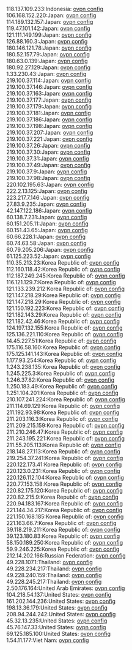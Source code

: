 118.137.109.233:Indonesia: [ovpn config](vpn/118_137_109_233.ovpn)  
106.168.152.220:Japan: [ovpn config](vpn/106_168_152_220.ovpn)  
114.189.132.157:Japan: [ovpn config](vpn/114_189_132_157.ovpn)  
119.47.101.142:Japan: [ovpn config](vpn/119_47_101_142.ovpn)  
121.111.149.199:Japan: [ovpn config](vpn/121_111_149_199.ovpn)  
126.88.160.3:Japan: [ovpn config](vpn/126_88_160_3.ovpn)  
180.146.121.78:Japan: [ovpn config](vpn/180_146_121_78.ovpn)  
180.52.157.79:Japan: [ovpn config](vpn/180_52_157_79.ovpn)  
180.63.0.139:Japan: [ovpn config](vpn/180_63_0_139.ovpn)  
180.92.27.129:Japan: [ovpn config](vpn/180_92_27_129.ovpn)  
1.33.230.43:Japan: [ovpn config](vpn/1_33_230_43.ovpn)  
219.100.37.114:Japan: [ovpn config](vpn/219_100_37_114.ovpn)  
219.100.37.146:Japan: [ovpn config](vpn/219_100_37_146.ovpn)  
219.100.37.163:Japan: [ovpn config](vpn/219_100_37_163.ovpn)  
219.100.37.177:Japan: [ovpn config](vpn/219_100_37_177.ovpn)  
219.100.37.179:Japan: [ovpn config](vpn/219_100_37_179.ovpn)  
219.100.37.181:Japan: [ovpn config](vpn/219_100_37_181.ovpn)  
219.100.37.186:Japan: [ovpn config](vpn/219_100_37_186.ovpn)  
219.100.37.198:Japan: [ovpn config](vpn/219_100_37_198.ovpn)  
219.100.37.207:Japan: [ovpn config](vpn/219_100_37_207.ovpn)  
219.100.37.221:Japan: [ovpn config](vpn/219_100_37_221.ovpn)  
219.100.37.26:Japan: [ovpn config](vpn/219_100_37_26.ovpn)  
219.100.37.30:Japan: [ovpn config](vpn/219_100_37_30.ovpn)  
219.100.37.31:Japan: [ovpn config](vpn/219_100_37_31.ovpn)  
219.100.37.49:Japan: [ovpn config](vpn/219_100_37_49.ovpn)  
219.100.37.9:Japan: [ovpn config](vpn/219_100_37_9.ovpn)  
219.100.37.98:Japan: [ovpn config](vpn/219_100_37_98.ovpn)  
220.102.195.63:Japan: [ovpn config](vpn/220_102_195_63.ovpn)  
222.2.13.125:Japan: [ovpn config](vpn/222_2_13_125.ovpn)  
223.217.7.146:Japan: [ovpn config](vpn/223_217_7_146.ovpn)  
27.83.9.235:Japan: [ovpn config](vpn/27_83_9_235.ovpn)  
42.147.122.186:Japan: [ovpn config](vpn/42_147_122_186.ovpn)  
60.138.7.231:Japan: [ovpn config](vpn/60_138_7_231.ovpn)  
60.151.205.11:Japan: [ovpn config](vpn/60_151_205_11.ovpn)  
60.151.43.65:Japan: [ovpn config](vpn/60_151_43_65.ovpn)  
60.66.228.1:Japan: [ovpn config](vpn/60_66_228_1.ovpn)  
60.74.63.58:Japan: [ovpn config](vpn/60_74_63_58.ovpn)  
60.79.205.206:Japan: [ovpn config](vpn/60_79_205_206.ovpn)  
61.125.223.52:Japan: [ovpn config](vpn/61_125_223_52.ovpn)  
110.35.213.23:Korea Republic of: [ovpn config](vpn/110_35_213_23.ovpn)  
112.160.118.42:Korea Republic of: [ovpn config](vpn/112_160_118_42.ovpn)  
112.187.249.245:Korea Republic of: [ovpn config](vpn/112_187_249_245.ovpn)  
116.121.129.7:Korea Republic of: [ovpn config](vpn/116_121_129_7.ovpn)  
121.133.239.212:Korea Republic of: [ovpn config](vpn/121_133_239_212.ovpn)  
121.147.218.29:Korea Republic of: [ovpn config](vpn/121_147_218_29.ovpn)  
121.147.218.29:Korea Republic of: [ovpn config](vpn/121_147_218_29.ovpn)  
121.150.192.223:Korea Republic of: [ovpn config](vpn/121_150_192_223.ovpn)  
121.182.143.29:Korea Republic of: [ovpn config](vpn/121_182_143_29.ovpn)  
121.182.42.46:Korea Republic of: [ovpn config](vpn/121_182_42_46.ovpn)  
124.197.132.155:Korea Republic of: [ovpn config](vpn/124_197_132_155.ovpn)  
125.136.221.110:Korea Republic of: [ovpn config](vpn/125_136_221_110.ovpn)  
14.45.227.51:Korea Republic of: [ovpn config](vpn/14_45_227_51.ovpn)  
175.116.58.160:Korea Republic of: [ovpn config](vpn/175_116_58_160.ovpn)  
175.125.141.143:Korea Republic of: [ovpn config](vpn/175_125_141_143.ovpn)  
1.177.93.254:Korea Republic of: [ovpn config](vpn/1_177_93_254.ovpn)  
1.243.238.135:Korea Republic of: [ovpn config](vpn/1_243_238_135.ovpn)  
1.245.225.3:Korea Republic of: [ovpn config](vpn/1_245_225_3.ovpn)  
1.246.37.82:Korea Republic of: [ovpn config](vpn/1_246_37_82.ovpn)  
1.250.183.49:Korea Republic of: [ovpn config](vpn/1_250_183_49.ovpn)  
1.251.104.201:Korea Republic of: [ovpn config](vpn/1_251_104_201.ovpn)  
210.107.241.224:Korea Republic of: [ovpn config](vpn/210_107_241_224.ovpn)  
211.114.69.129:Korea Republic of: [ovpn config](vpn/211_114_69_129.ovpn)  
211.192.93.98:Korea Republic of: [ovpn config](vpn/211_192_93_98.ovpn)  
211.203.116.3:Korea Republic of: [ovpn config](vpn/211_203_116_3.ovpn)  
211.209.215.159:Korea Republic of: [ovpn config](vpn/211_209_215_159.ovpn)  
211.210.246.47:Korea Republic of: [ovpn config](vpn/211_210_246_47.ovpn)  
211.243.195.221:Korea Republic of: [ovpn config](vpn/211_243_195_221.ovpn)  
211.55.205.113:Korea Republic of: [ovpn config](vpn/211_55_205_113.ovpn)  
218.148.27.113:Korea Republic of: [ovpn config](vpn/218_148_27_113.ovpn)  
219.254.37.241:Korea Republic of: [ovpn config](vpn/219_254_37_241.ovpn)  
220.122.173.41:Korea Republic of: [ovpn config](vpn/220_122_173_41.ovpn)  
220.123.0.231:Korea Republic of: [ovpn config](vpn/220_123_0_231.ovpn)  
220.126.112.104:Korea Republic of: [ovpn config](vpn/220_126_112_104.ovpn)  
220.77.153.158:Korea Republic of: [ovpn config](vpn/220_77_153_158.ovpn)  
220.82.175.120:Korea Republic of: [ovpn config](vpn/220_82_175_120.ovpn)  
220.82.215.9:Korea Republic of: [ovpn config](vpn/220_82_215_9.ovpn)  
220.94.183.167:Korea Republic of: [ovpn config](vpn/220_94_183_167.ovpn)  
221.144.34.217:Korea Republic of: [ovpn config](vpn/221_144_34_217.ovpn)  
221.150.168.185:Korea Republic of: [ovpn config](vpn/221_150_168_185.ovpn)  
221.163.66.7:Korea Republic of: [ovpn config](vpn/221_163_66_7.ovpn)  
39.118.219.211:Korea Republic of: [ovpn config](vpn/39_118_219_211.ovpn)  
39.123.180.83:Korea Republic of: [ovpn config](vpn/39_123_180_83.ovpn)  
58.150.189.250:Korea Republic of: [ovpn config](vpn/58_150_189_250.ovpn)  
59.9.246.225:Korea Republic of: [ovpn config](vpn/59_9_246_225.ovpn)  
212.14.202.166:Russian Federation: [ovpn config](vpn/212_14_202_166.ovpn)  
49.228.107.1:Thailand: [ovpn config](vpn/49_228_107_1.ovpn)  
49.228.234.217:Thailand: [ovpn config](vpn/49_228_234_217.ovpn)  
49.228.240.159:Thailand: [ovpn config](vpn/49_228_240_159.ovpn)  
49.228.245.217:Thailand: [ovpn config](vpn/49_228_245_217.ovpn)  
2.50.176.164:United Arab Emirates: [ovpn config](vpn/2_50_176_164.ovpn)  
104.218.54.137:United States: [ovpn config](vpn/104_218_54_137.ovpn)  
161.202.144.236:United States: [ovpn config](vpn/161_202_144_236.ovpn)  
198.13.36.179:United States: [ovpn config](vpn/198_13_36_179.ovpn)  
208.94.244.242:United States: [ovpn config](vpn/208_94_244_242.ovpn)  
45.32.13.235:United States: [ovpn config](vpn/45_32_13_235.ovpn)  
45.76.147.33:United States: [ovpn config](vpn/45_76_147_33.ovpn)  
69.125.185.100:United States: [ovpn config](vpn/69_125_185_100.ovpn)  
1.54.11.177:Viet Nam: [ovpn config](vpn/1_54_11_177.ovpn)  
